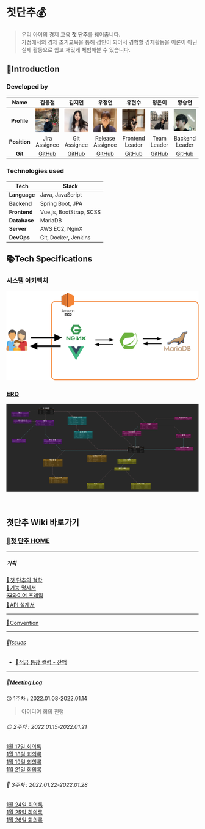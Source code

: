 # 첫단추💰
> 우리 아이의 경제 교육 **첫 단추**를 꿰어줍니다.  
가정에서의 경제 조기교육을 통해 성인이 되어서 경험할 경제활동을 이론이 아닌 실제 활동으로 쉽고 재밌게 체험해볼 수 있습니다.

## 👋Introduction

### Developed by

|   **Name**    |                   김응철                    |                    김지언                    |                       우정연                       |                  유현수                  |                      정은이                      |                  황승연                  |
|:---------:|:----------------------------------------:|:-----------------------------------------:|:-----------------------------------------------:|:-------------------------------------:|:---------------------------------------------:|:-------------------------------------:|
|  **Profile**  |     ![image](image/profile/김응철.jpg)      |      ![image](image/profile/김지언.jpg)      |         ![image](image/profile/우정연.jpg)         |    ![image](image/profile/유현수.jpg)    |        ![image](image/profile/정은이.jpg)        |    ![image](image/profile/황승연.jpg)    |
| **Position**  |              Jira Assignee               |               Git Assignee                |                Release Assignee                 |            Frontend Leader            |                  Team Leader                  |            Backend Leader             |
|    **Git**    | [GitHub](https://github.com/zbqlr456) |  [GitHub](https://github.com/rlajiun)   |  [GitHub](https://github.com/WooJeongYeon)  | [GitHub](https://github.com/82surf)  | [GitHub](https://github.com/EuneeChung)  | [GitHub](https://github.com/yeon-s)  |

### Technologies used

| Tech         | Stack                   |
|--------------|-------------------------|
| **Language** | Java, JavaScript        |
| **Backend**  | Spring Boot, JPA        |
| **Frontend** | Vue.js, BootStrap, SCSS |
| **Database** | MariaDB                 |
| **Server**   | AWS EC2, NginX          |
| **DevOps**   | Git, Docker, Jenkins    |

## 📚Tech Specifications
### 시스템 아키텍처
![시스템 아키텍처](image/specifications/system_structure.png)

### [ERD](https://www.erdcloud.com/d/Y3ckhChEQzB2jEARM)
![ERD](image/specifications/erd.png)

<br>

## 첫단추 Wiki 바로가기
### [🌝첫 단추 HOME](https://lab.ssafy.com/s06-webmobile2-sub2/S06P12B205/-/wikis/home)
---
##### 기획
[🤝첫 단추의 철학](https://lab.ssafy.com/s06-webmobile2-sub2/S06P12B205/-/wikis/첫단추의-철학)  
[📜기능 명세서](https://docs.google.com/spreadsheets/d/1hQY69DIqmML3cubXh1oSkBYgT4yhRZiXsK6mI_f-EeI/edit#gid=0)  
[🖼와이어 프레임](https://www.figma.com/file/WZHm2zGmlgqLCwbs7ftYLR/%EC%B2%AB%EB%8B%A8%EC%B6%94?node-id=585%3A3019)     
[🎾API 설계서](https://docs.google.com/spreadsheets/d/1hQY69DIqmML3cubXh1oSkBYgT4yhRZiXsK6mI_f-EeI/edit#gid=1081310975) 

---
[🤝Convention](https://lab.ssafy.com/s06-webmobile2-sub2/S06P12B205/-/wikis/%F0%9F%A4%9DConvention)  

---
###### [🚨Issues](https://lab.ssafy.com/s06-webmobile2-sub2/S06P12B205/-/wikis/%F0%9F%9A%A8Issues)
- [🐽적금 통장 컬럼  - 잔액](https://lab.ssafy.com/s06-webmobile2-sub2/S06P12B205/-/wikis/적금-통장-컬럼---잔액)
---
##### [🎫Meeting Log](https://lab.ssafy.com/s06-webmobile2-sub2/S06P12B205/-/wikis/%F0%9F%8E%ABMeeting-Log)
😚 1주차 : 2022.01.08-2022.01.14

> 아이디어 회의 진행
###### 😊 2주차 : 2022.01.15-2022.01.21   
[1월 17일 회의록](https://lab.ssafy.com/s06-webmobile2-sub2/S06P12B205/-/wikis/1월-17일-회의)  
[1월 18일 회의록](https://lab.ssafy.com/s06-webmobile2-sub2/S06P12B205/-/wikis/1월-18일-회의)  
[1월 19일 회의록](https://lab.ssafy.com/s06-webmobile2-sub2/S06P12B205/-/wikis/1월-19일-회의)  
[1월 21일 회의록](https://lab.ssafy.com/s06-webmobile2-sub2/S06P12B205/-/wikis/1월-21일-회의)  

###### 🤔 3주차 : 2022.01.22-2022.01.28
[1월 24일 회의록](https://lab.ssafy.com/s06-webmobile2-sub2/S06P12B205/-/wikis/1월-24일-회의)  
[1월 25일 회의록](https://lab.ssafy.com/s06-webmobile2-sub2/S06P12B205/-/wikis/1월-25일-회의)  
[1월 26일 회의록](https://lab.ssafy.com/s06-webmobile2-sub2/S06P12B205/-/wikis/1월-26일-회의)
